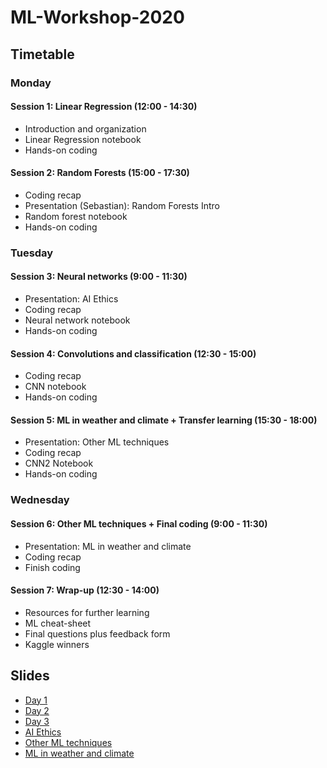 # ML-Workshop-2020

## Timetable

### Monday
#### Session 1: Linear Regression (12:00 - 14:30)
- Introduction and organization
- Linear Regression notebook
- Hands-on coding

#### Session 2: Random Forests (15:00 - 17:30)
- Coding recap
- Presentation (Sebastian): Random Forests Intro
- Random forest notebook
- Hands-on coding

### Tuesday
#### Session 3: Neural networks (9:00 - 11:30)
- Presentation: AI Ethics
- Coding recap
- Neural network notebook
- Hands-on coding

#### Session 4: Convolutions and classification (12:30 - 15:00)
- Coding recap
- CNN notebook
- Hands-on coding

#### Session 5: ML in weather and climate + Transfer learning (15:30 - 18:00)
- Presentation: Other ML techniques
- Coding recap
- CNN2 Notebook
- Hands-on coding

### Wednesday
#### Session 6: Other ML techniques + Final coding (9:00 - 11:30)
- Presentation: ML in weather and climate
- Coding recap
- Finish coding

#### Session 7: Wrap-up (12:30 - 14:00)
- Resources for further learning
- ML cheat-sheet
- Final questions plus feedback form
- Kaggle winners

## Slides

- [Day 1](https://docs.google.com/presentation/d/1G3pxMQzpRkR3YUHm0EHgCVwDKuA902T9pPAHU5YA3CM/edit?usp=sharing)
- [Day 2](https://docs.google.com/presentation/d/1ZVy8Pp1n8A2wwKh-X12VaVvSMj39SLYal3oUSSriP5g/edit?usp=sharing)
- [Day 3](https://docs.google.com/presentation/d/1h3wOpcjXnEiSMF_oJEG-n0h1gLKLn4tiHPSJXxgdRdg/edit?usp=sharing)
- [AI Ethics](https://docs.google.com/presentation/d/1HqKYhb4VNcKdUA9DaipeMcPqjZR_uCfwwrHfzvkhs_0/edit?usp=sharing)
- [Other ML techniques](https://docs.google.com/presentation/d/142nJaJB42EHSBaAQQYdQjXkiVSu-b-GhDgRx7J4kVgo/edit?usp=sharing)
- [ML in weather and climate](https://docs.google.com/presentation/d/148Ui0IhqlzCD7vqtnPGi8JfDPhwY-zHKZrJUkACMdvI/edit?usp=sharing)
